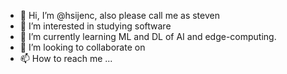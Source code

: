 - 👋 Hi, I’m @hsijenc, also please call me as steven
- 👀 I’m interested in studying software
- 🌱 I’m currently learning ML and DL of AI and edge-computing. 
- 💞️ I’m looking to collaborate on  
- 📫 How to reach me ...

<!---
hsijenc/hsijenc is a ✨ special ✨ repository because its `README.md` (this file) appears on your GitHub profile.
You can click the Preview link to take a look at your changes.
--->
